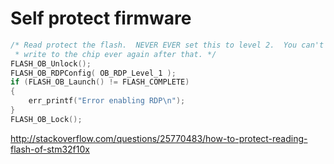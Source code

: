 
# Self protect firmware

```c
/* Read protect the flash.  NEVER EVER set this to level 2.  You can't
 * write to the chip ever again after that. */
FLASH_OB_Unlock();
FLASH_OB_RDPConfig( OB_RDP_Level_1 );
if (FLASH_OB_Launch() != FLASH_COMPLETE)
{
    err_printf("Error enabling RDP\n");
}
FLASH_OB_Lock();
```

http://stackoverflow.com/questions/25770483/how-to-protect-reading-flash-of-stm32f10x
